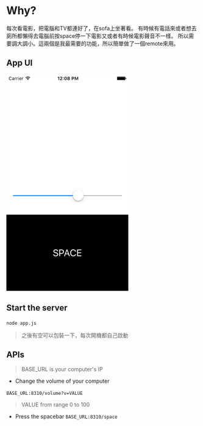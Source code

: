 # Why?
每次看電影，把電腦和TV都連好了，在sofa上坐著看。
有時候有電話來或者想去廁所都懶得去電腦前按space停一下電影又或者有時候電影聲音不一樣。
所以需要調大調小。這兩個是我最需要的功能，所以簡單做了一個remote來用。

## App UI
<img src="https://raw.githubusercontent.com/tobiaslei/laptopremote/master/screenshot.png">


## Start the server

``
node app.js
``
> 之後有空可以包裝一下，每次開機都自己啟動

## APIs
> BASE_URL is your computer's IP

- Change the volume of your computer

``
BASE_URL:8310/volume?v=VALUE
``

> VALUE from range 0 to 100

- Press the spacebar
``
BASE_URL:8310/space
``



